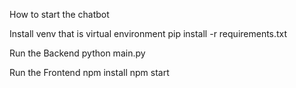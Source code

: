 How to start the chatbot

Install venv that is virtual environment
pip install -r requirements.txt

Run the Backend
python main.py

Run the Frontend
npm install
npm start